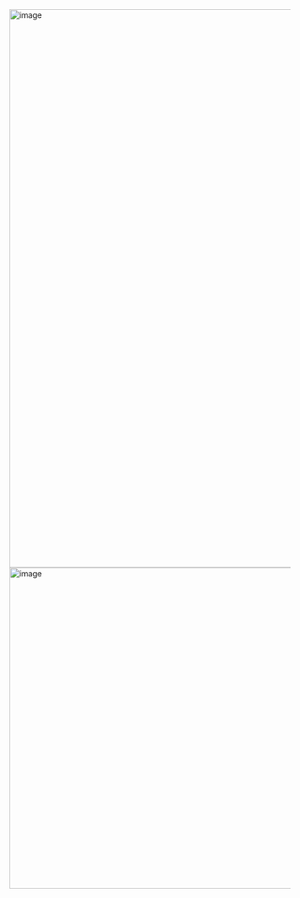 
<img width="1000" alt="image" src="https://github.com/user-attachments/assets/fef729d4-cf92-46f7-beb0-7baad07b470b">

<img width="575" alt="image" src="https://github.com/user-attachments/assets/35846d69-be46-4fca-86a0-1edde65d9384">
